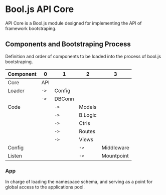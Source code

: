 # Bool.js API Core

API Core is a Bool.js module designed for implementing the API of framework bootstraping.

## Components and Bootstraping Process

Definition and order of components to be loaded into the process of bool.js bootstraping.

| Component    | 0    | 1      | 2       | 3          |
| ------------ | ---- | ------ | ------- | ---------- |
| Core         | API  |        |         |            |
| Loader       | `->` | Config |         |            |
|              | `->` | DBConn |         |            |
| Code         |      | `->`   | Models  |            |
|              |      | `->`   | B.Logic |            |
|              |      | `->`   | Ctrls   |            |
|              |      | `->`   | Routes  |            |
|              |      | `->`   | Views   |            |
| Config       |      |        | `->`    | Middleware |
| Listen       |      |        | `->`    | Mountpoint |

### App
In charge of loading the namespace schema, and serving as a point for global access to the applications pool.

